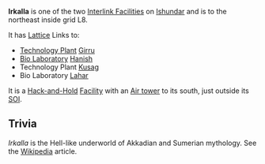 **Irkalla** is one of the two [Interlink Facilities](../locations/Interlink.md)
on [Ishundar](../locations/Ishundar.md) and is to the northeast inside grid L8.

It has [Lattice](../terminology/Lattice.md) Links to:

- [Technology Plant](../locations/Technology_Plant.md) [Girru](Girru.md)
- [Bio Laboratory](../locations/Bio_Laboratory.md) [Hanish](Hanish.md)
- Technology Plant [Kusag](Kusag.md)
- Bio Laboratory [Lahar](Lahar.md)

It is a [Hack-and-Hold](../terminology/Hack-and-Hold.md)
[Facility](../locations/Facilities.md) with an
[Air tower](../locations/Air_tower.md) to its south, just outside its
[SOI](../locations/Sphere_of_Influence.md).

## Trivia

_Irkalla_ is the Hell-like underworld of Akkadian and Sumerian mythology. See
the [Wikipedia](http://en.wikipedia.org/wiki/Irkalla) article.
